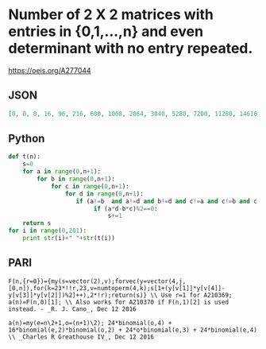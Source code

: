 # Number of 2 X 2 matrices with entries in \{0,1,\.\.\.,n\} and even determinant with no entry repeated\.
https://oeis.org/A277044
## JSON
```JSON
[0, 0, 0, 16, 96, 216, 600, 1008, 2064, 3040, 5280, 7200, 11280, 14616, 21336, 26656, 36960, 44928, 59904, 71280, 92160, 107800, 135960, 156816, 193776, 220896, 268320, 302848, 362544, 405720, 479640, 532800, 623040, 687616, 796416, 873936, 1003680, 1095768, 1248984, 1357360, 1536720, 1663200]
```
## Python
```Python
def t(n):
    s=0
    for a in range(0,n+1):
        for b in range(0,n+1):
            for c in range(0,n+1):
                for d in range(0,n+1):
                   if (a!=b  and a!=d and b!=d and c!=a and c!=b and c!=d):
                        if (a*d-b*c)%2==0:
                            s+=1
    return s
for i in range(0,201):
    print str(i)+" "+str(t(i))
```
## PARI
```PARI
F(n,{r=0})={my(s=vector(2),v);forvec(y=vector(4,j,[0,n]),for(k=23*!!r,23,v=numtoperm(4,k);s[1+(y[v[1]]*y[v[4]]-y[v[3]]*y[v[2]])%2]++),2*!r);return(s)} \\ Use r=1 for A210369;
a(n)=F(n,0)[1]; \\ Also works for A210370 if F(n,1)[2] is used instead. - _R. J. Cano_, Dec 12 2016
```
```PARI
a(n)=my(e=n\2+1,o=(n+1)\2); 24*binomial(o,4) + 16*binomial(e,2)*binomial(o,2) + 24*o*binomial(e,3) + 24*binomial(e,4) \\ _Charles R Greathouse IV_, Dec 12 2016
```
